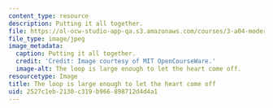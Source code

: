 ```yaml
---
content_type: resource
description: Putting it all together.
file: https://ol-ocw-studio-app-qa.s3.amazonaws.com/courses/3-a04-modern-blacksmithing-and-physical-metallurgy-fall-2008/2527c1eb2130c319b966898712d4d4a1_132.jpg
file_type: image/jpeg
image_metadata:
  caption: Putting it all together.
  credit: 'Credit: Image courtesy of MIT OpenCourseWare.'
  image-alt: The loop is large enough to let the heart come off.
resourcetype: Image
title: The loop is large enough to let the heart come off
uid: 2527c1eb-2130-c319-b966-898712d4d4a1
---
```

